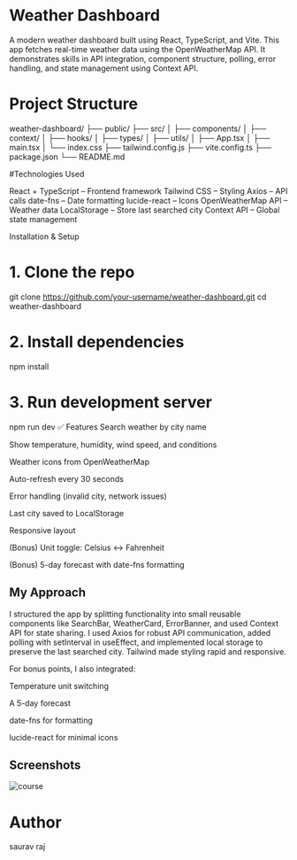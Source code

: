 # Weather Dashboard 
A modern weather dashboard built using React, TypeScript, and Vite. This app fetches real-time weather data using the OpenWeatherMap API. It demonstrates skills in API integration, component structure, polling, error handling, and state management using Context API.

# Project Structure
weather-dashboard/
├── public/
├── src/
│   ├── components/
│   ├── context/
│   ├── hooks/
│   ├── types/
│   ├── utils/
│   ├── App.tsx
│   ├── main.tsx
│   └── index.css
├── tailwind.config.js
├── vite.config.ts
├── package.json
└── README.md

 #Technologies Used
 
 React + TypeScript – Frontend framework
 Tailwind CSS – Styling
 Axios – API calls
 date-fns – Date formatting
 lucide-react – Icons
 OpenWeatherMap API – Weather data
 LocalStorage – Store last searched city
 Context API – Global state management

Installation & Setup
# 1. Clone the repo
git clone https://github.com/your-username/weather-dashboard.git
cd weather-dashboard

# 2. Install dependencies
npm install

# 3. Run development server
npm run dev
✅ Features
 Search weather by city name

 Show temperature, humidity, wind speed, and conditions

 Weather icons from OpenWeatherMap

 Auto-refresh every 30 seconds

 Error handling (invalid city, network issues)

 Last city saved to LocalStorage

 Responsive layout

 (Bonus) Unit toggle: Celsius ↔ Fahrenheit

 (Bonus) 5-day forecast with date-fns formatting

## My Approach
I structured the app by splitting functionality into small reusable components like SearchBar, WeatherCard, ErrorBanner, and used Context API for state sharing. I used Axios for robust API communication, added polling with setInterval in useEffect, and implemented local storage to preserve the last searched city. Tailwind made styling rapid and responsive.

For bonus points, I also integrated:

Temperature unit switching

A 5-day forecast

date-fns for formatting

lucide-react for minimal icons

 ## Screenshots
![course](https://github.com/user-attachments/assets/fd2669f2-5358-4fda-8628-c73e86fb9b73)



# Author
saurav raj
